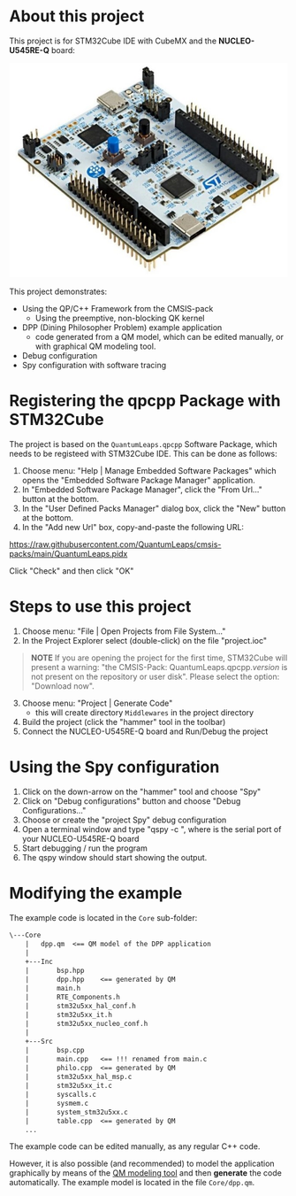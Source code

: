 # About this project

This project is for STM32Cube IDE with CubeMX and the
**NUCLEO-U545RE-Q** board:

![](stm32-nucleo-u545re.jpg)

This project demonstrates:
- Using the QP/C++ Framework from the CMSIS-pack
  + Using the preemptive, non-blocking QK kernel
- DPP (Dining Philosopher Problem) example application
  + code generated from a QM model, which can be edited manually,
    or with graphical QM modeling tool.
- Debug configuration
- Spy configuration with software tracing

# Registering the qpcpp Package with STM32Cube

The project is based on the `QuantumLeaps.qpcpp` Software Package,
which needs to be registeed with STM32Cube IDE. This can be done
as follows:

1. Choose menu: "Help | Manage Embedded Software Packages"
   which opens the "Embedded Software Package Manager" application.
2. In "Embedded Software Package Manager", click the "From Url..."
   button at the bottom.
3. In the "User Defined Packs Manager" dialog box, click the "New"
   button at the bottom.
4. In the "Add new Url" box, copy-and-paste the following URL:

https://raw.githubusercontent.com/QuantumLeaps/cmsis-packs/main/QuantumLeaps.pidx

Click "Check" and then click "OK"

# Steps to use this project

1. Choose menu: "File | Open Projects from File System..."
2. In the Project Explorer select (double-click) on the file "project.ioc"

> **NOTE** If you are opening the project for the first time, STM32Cube
will present a warning: "the CMSIS-Pack: QuantumLeaps.qpcpp._version_ is not
present on the repository or user disk". Please select the option:
"Download now".

3. Choose menu: "Project | Generate Code"
   - this will create directory `Middlewares` in the project directory
4. Build the project (click the "hammer" tool in the toolbar)
5. Connect the NUCLEO-U545RE-Q board and Run/Debug the project


# Using the Spy configuration

1. Click on the down-arrow on the "hammer" tool and choose "Spy"
2. Click on "Debug configurations" button and choose "Debug Configurations..."
3. Choose or create the "project Spy" debug configuration
4. Open a terminal window and type "qspy -c <COMX>", where <COMX> is the serial
   port of your NUCLEO-U545RE-Q board
5. Start debugging / run the program
6. The qspy window should start showing the output.


# Modifying the example

The example code is located in the `Core` sub-folder:

```
\---Core
    |   dpp.qm  <== QM model of the DPP application
    |
    +---Inc
    |       bsp.hpp
    |       dpp.hpp    <== generated by QM
    |       main.h
    |       RTE_Components.h
    |       stm32u5xx_hal_conf.h
    |       stm32u5xx_it.h
    |       stm32u5xx_nucleo_conf.h
    |
    +---Src
    |       bsp.cpp
    |       main.cpp   <== !!! renamed from main.c
    |       philo.cpp  <== generated by QM
    |       stm32u5xx_hal_msp.c
    |       stm32u5xx_it.c
    |       syscalls.c
    |       sysmem.c
    |       system_stm32u5xx.c
    |       table.cpp  <== generated by QM
    ...
```

The example code can be edited manually, as any regular C++ code.

However, it is also possible (and recommended) to model the
application graphically by means of the
[QM modeling tool](https://github.com/QuantumLeaps/qm)
and then **generate** the code automatically. The example model
is located in the file `Core/dpp.qm`.
